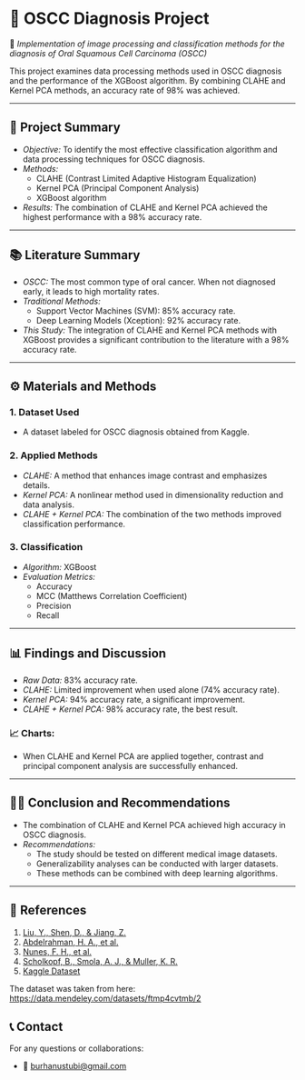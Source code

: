 # 🚀 OSCC Diagnosis Project

🚀 *Implementation of image processing and classification methods for the diagnosis of Oral Squamous Cell Carcinoma (OSCC)*

This project examines data processing methods used in OSCC diagnosis and the performance of the XGBoost algorithm. By combining CLAHE and Kernel PCA methods, an accuracy rate of 98% was achieved.

---

## 🎯 Project Summary

- *Objective:* To identify the most effective classification algorithm and data processing techniques for OSCC diagnosis.  
- *Methods:*  
  - CLAHE (Contrast Limited Adaptive Histogram Equalization)  
  - Kernel PCA (Principal Component Analysis)  
  - XGBoost algorithm  
- *Results:* The combination of CLAHE and Kernel PCA achieved the highest performance with a 98% accuracy rate.  

---

## 📚 Literature Summary

- *OSCC:* The most common type of oral cancer. When not diagnosed early, it leads to high mortality rates.  
- *Traditional Methods:*  
  - Support Vector Machines (SVM): 85% accuracy rate.  
  - Deep Learning Models (Xception): 92% accuracy rate.  
- *This Study:* The integration of CLAHE and Kernel PCA methods with XGBoost provides a significant contribution to the literature with a 98% accuracy rate.  

---

## ⚙ Materials and Methods

### 1. Dataset Used
- A dataset labeled for OSCC diagnosis obtained from Kaggle.  

### 2. Applied Methods
- *CLAHE:* A method that enhances image contrast and emphasizes details.  
- *Kernel PCA:* A nonlinear method used in dimensionality reduction and data analysis.  
- *CLAHE + Kernel PCA:* The combination of the two methods improved classification performance.  

### 3. Classification
- *Algorithm:* XGBoost  
- *Evaluation Metrics:*  
  - Accuracy  
  - MCC (Matthews Correlation Coefficient)  
  - Precision  
  - Recall  

---

## 📊 Findings and Discussion

- *Raw Data:* 83% accuracy rate.  
- *CLAHE:* Limited improvement when used alone (74% accuracy rate).  
- *Kernel PCA:* 94% accuracy rate, a significant improvement.  
- *CLAHE + Kernel PCA:* 98% accuracy rate, the best result.  

### 📈 Charts:
- When CLAHE and Kernel PCA are applied together, contrast and principal component analysis are successfully enhanced.  

---

## 🧑‍🔬 Conclusion and Recommendations

- The combination of CLAHE and Kernel PCA achieved high accuracy in OSCC diagnosis.  
- *Recommendations:*  
  - The study should be tested on different medical image datasets.  
  - Generalizability analyses can be conducted with larger datasets.  
  - These methods can be combined with deep learning algorithms.  

---

## 🔗 References

1. [Liu, Y., Shen, D., & Jiang, Z.](https://www.researchgate.net/publication/384887553)  
2. [Abdelrahman, H. A., et al.](https://www.researchgate.net/publication/347094899)  
3. [Nunes, F. H., et al.](https://doi.org/10.1016/j.radi.2021.174)  
4. [Scholkopf, B., Smola, A. J., & Muller, K. R.](https://doi.org/10.1162/089976698300017467)  
5. [Kaggle Dataset](https://www.kaggle.com)  

The dataset was taken from here:  
https://data.mendeley.com/datasets/ftmp4cvtmb/2


## 📞 Contact

For any questions or collaborations:

- 📧 burhanustubi@gmail.com
